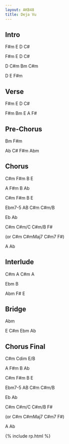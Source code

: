 ```yaml
---
layout: AKB48
title: Deja Vu
---
```

## Intro 
F#m E D C# 

F#m E D C# 

D C#m Bm C#m 

D E F#m 

## Verse 
F#m E D C# 

F#m Bm E A F# 

## Pre-Chorus 
Bm F#m 

Ab C# F#m Abm 

## Chorus 
C#m F#m B E 

A F#m B Ab 

C#m F#m B E 

Ebm7-5 AB C#m C#m/B 

Eb Ab 

C#m C#m/C C#m/B F# 

(or C#m C#mMaj7 C#m7 F#) 

A Ab 

## Interlude 
C#m A C#m A 

Ebm B 

Abm F# E 

## Bridge 
Abm 

E C#m Ebm Ab 

## Chorus Final 
C#m Cdim E/B 

A F#m B Ab 

C#m F#m B E 

Ebm7-5 AB C#m C#m/B 

Eb Ab 

C#m C#m/C C#m/B F# 

(or C#m C#mMaj7 C#m7 F#) 

A Ab 

{% include rp.html %}
